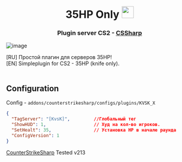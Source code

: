 <h1 align="center">35HP Only <img src="https://github.com/blackcater/blackcater/raw/main/images/Hi.gif" height="32"/></h1>
<h3 align="center">Plugin server CS2 - <a href="https://github.com/roflmuffin/CounterStrikeSharp" target="_blank">CSSharp</a></h3>

![image](https://github.com/XnNPerf/35HP_X/assets/158213049/4ed54403-6312-4ab6-a782-883e50135f3a)

[RU] Простой плагин для серверов 35HP! 
<br>
[EN] Simpleplugin for CS2 - 35HP (knife only). 
<br>
<br>

<h2>Configuration</h2>

Config - `addons/counterstrikesharp/configs/plugins/KVSK_X`
```json
{
  "TagServer": "[KvsK]",         //Глобальный тег
  "ShowHUD": 1,                  // Худ на кол-во игроков. 
  "SetHealt": 35,                // Установка HP в начале раунда 
  "ConfigVersion": 1
}
```

<a href="https://github.com/roflmuffin/CounterStrikeSharp">CounterStrikeSharp</a> Tested v213
